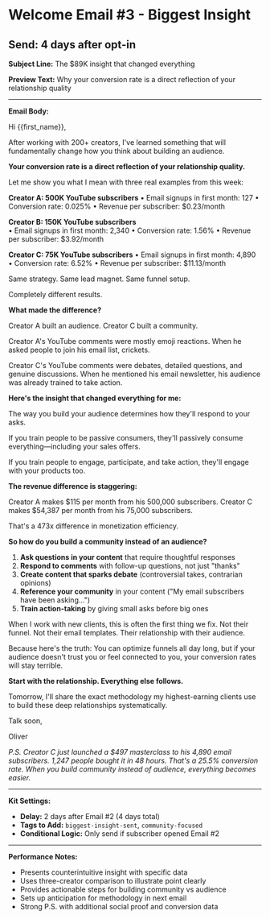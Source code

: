 # Welcome Email #3 - Biggest Insight
## Send: 4 days after opt-in

**Subject Line:** The $89K insight that changed everything

**Preview Text:** Why your conversion rate is a direct reflection of your relationship quality

---

**Email Body:**

Hi {{first_name}},

After working with 200+ creators, I've learned something that will fundamentally change how you think about building an audience.

**Your conversion rate is a direct reflection of your relationship quality.**

Let me show you what I mean with three real examples from this week:

**Creator A: 500K YouTube subscribers**
• Email signups in first month: 127
• Conversion rate: 0.025%
• Revenue per subscriber: $0.23/month

**Creator B: 150K YouTube subscribers**  
• Email signups in first month: 2,340
• Conversion rate: 1.56%
• Revenue per subscriber: $3.92/month

**Creator C: 75K YouTube subscribers**
• Email signups in first month: 4,890
• Conversion rate: 6.52%
• Revenue per subscriber: $11.13/month

Same strategy. Same lead magnet. Same funnel setup.

Completely different results.

**What made the difference?**

Creator A built an audience. Creator C built a community.

Creator A's YouTube comments were mostly emoji reactions. When he asked people to join his email list, crickets.

Creator C's YouTube comments were debates, detailed questions, and genuine discussions. When he mentioned his email newsletter, his audience was already trained to take action.

**Here's the insight that changed everything for me:**

The way you build your audience determines how they'll respond to your asks.

If you train people to be passive consumers, they'll passively consume everything—including your sales offers.

If you train people to engage, participate, and take action, they'll engage with your products too.

**The revenue difference is staggering:**

Creator A makes $115 per month from his 500,000 subscribers.
Creator C makes $54,387 per month from his 75,000 subscribers.

That's a 473x difference in monetization efficiency.

**So how do you build a community instead of an audience?**

1. **Ask questions in your content** that require thoughtful responses
2. **Respond to comments** with follow-up questions, not just "thanks"
3. **Create content that sparks debate** (controversial takes, contrarian opinions)
4. **Reference your community** in your content ("My email subscribers have been asking...")
5. **Train action-taking** by giving small asks before big ones

When I work with new clients, this is often the first thing we fix. Not their funnel. Not their email templates. Their relationship with their audience.

Because here's the truth: You can optimize funnels all day long, but if your audience doesn't trust you or feel connected to you, your conversion rates will stay terrible.

**Start with the relationship. Everything else follows.**

Tomorrow, I'll share the exact methodology my highest-earning clients use to build these deep relationships systematically.

Talk soon,

Oliver

*P.S. Creator C just launched a $497 masterclass to his 4,890 email subscribers. 1,247 people bought it in 48 hours. That's a 25.5% conversion rate. When you build community instead of audience, everything becomes easier.*

---

**Kit Settings:**
- **Delay:** 2 days after Email #2 (4 days total)
- **Tags to Add:** `biggest-insight-sent`, `community-focused`
- **Conditional Logic:** Only send if subscriber opened Email #2

---

**Performance Notes:**
- Presents counterintuitive insight with specific data
- Uses three-creator comparison to illustrate point clearly
- Provides actionable steps for building community vs audience
- Sets up anticipation for methodology in next email
- Strong P.S. with additional social proof and conversion data
